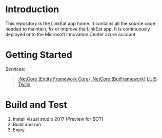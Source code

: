 # Introduction 
This repository is the LinkEat app home.
It contains all the source code needed to maintain, fix or improve the LinkEat app.
It is continuously deployed onto the Microsoft Innovation Center azure account.

# Getting Started
Services:
>[.NetCore (Entity Framework Core)](https://docs.microsoft.com/en-us/ef/core/)
>[.NetCore (BotFramework)](https://docs.microsoft.com/en-us/azure/bot-service/dotnet/bot-builder-dotnet-core-authentication)
>[LUIS](https://eu.luis.ai/)
>[Twilio](https://www.twilio.com/docs/api?filter-product=sms)

# Build and Test
1. Install visual studio 2017 (Preview for BOT)
2. Build and run
3. Enjoy